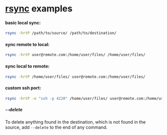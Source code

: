 
# [rsync](https://rsync.samba.org) examples

#### basic local sync:
```bash
rsync -hrtP /path/to/source/ /path/to/destination/
```

#### sync remote to local:
```bash
rsync -hrtP user@remote.com:/home/user/files/ /home/user/files/
```

#### sync local to remote:
```bash
rsync -hrtP /home/user/files/ user@remote.com:/home/user/files/
```

#### custom ssh port:
```bash
rsync -hrtP -e "ssh -p 4220" /home/user/files/ user@remote.com:/home/user/files/
```

##### --delete
To delete anything found in the destination, which is not found in the source, add `--delete` to the end of any command.
